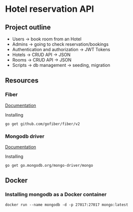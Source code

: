 # Hotel reservation API

## Project outline

- Users -> book room from an Hotel
- Admins -> going to check reservation/bookings
- Authentication and authorization -> JWT Tokens
- Hotels -> CRUD API -> JSON
- Rooms -> CRUD API -> JSON
- Scripts -> db management -> seeding, migration

## Resources

### Fiber

[Documentation](https://gofiber.io)

Installing

```
go get github.com/gofiber/fiber/v2
```

### Mongodb driver

[Documentation](https://mongodb.com/docs/drivers/go/current/quick-start)

Installing

```
go get go.mongodb.org/mongo-driver/mongo
```

## Docker

### Installing mongodb as a Docker container

```
docker run --name mongodb -d -p 27017:27017 mongo:latest
```
